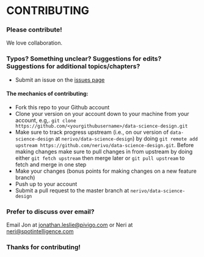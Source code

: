 # CONTRIBUTING #

### Please contribute!

We love collaboration.

### Typos? Something unclear? Suggestions for edits? Suggestions for additional topics/chapters?

* Submit an issue on the [issues page](https://github.com/nerivo/data-science-design/issues)


#### The mechanics of contributing:

* Fork this repo to your Github account
* Clone your version on your account down to your machine from your account, e.g,. `git clone https://github.com/<yourgithubusername>/data-science-design.git`
* Make sure to track progress upstream (i.e., on our version of `data-science-design` at `nerivo/data-science-design`) by doing `git remote add upstream https://github.com/nerivo/data-science-design.git`. Before making changes make sure to pull changes in from upstream by doing either `git fetch upstream` then merge later or `git pull upstream` to fetch and merge in one step
* Make your changes (bonus points for making changes on a new feature branch)
* Push up to your account
* Submit a pull request to the master branch at `nerivo/data-science-design`

### Prefer to discuss over email?
Email Jon at jonathan.leslie@pivigo.com or Neri at neri@spotintelligence.com

### Thanks for contributing!
